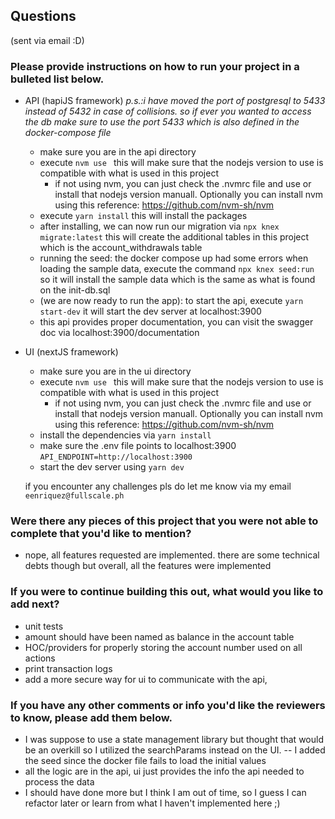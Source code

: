 ## Questions
(sent via email :D)

### Please provide instructions on how to run your project in a bulleted list below.
- API (hapiJS framework)
  *p.s.:i have moved the port of postgresql to 5433 instead of 5432 in case of collisions. so if ever you wanted to access the db make sure to use the port 5433 which is also defined in the docker-compose file*

  - make sure you are in the api directory
  - execute `nvm use ` this will make sure that the nodejs version to use is compatible with what is used in this project
    - if not using nvm, you can just check the .nvmrc file and use or install that nodejs version manuall. Optionally you can install nvm using this reference: https://github.com/nvm-sh/nvm
  - execute `yarn install` this will install the packages
  - after installing, we can now run our migration via `npx knex migrate:latest` this will create the additional tables in this project which is the account_withdrawals table
  - running the seed: the docker compose up had some errors when loading the sample data, execute the command `npx knex seed:run` so it will install the sample data which is the same as what is found on the init-db.sql
  - (we are now ready to run the app): to start the api, execute `yarn start-dev` it will start the dev server at localhost:3900
  - this api provides proper documentation, you can visit the swagger doc via localhost:3900/documentation

- UI (nextJS framework)
  - make sure you are in the ui directory
  - execute `nvm use ` this will make sure that the nodejs version to use is compatible with what is used in this project
    - if not using nvm, you can just check the .nvmrc file and use or install that nodejs version manuall. Optionally you can install nvm using this reference: https://github.com/nvm-sh/nvm
  - install the dependencies via `yarn install`
  - make sure the .env file points to localhost:3900 `API_ENDPOINT=http://localhost:3900`
  - start the dev server using `yarn dev`

  if you encounter any challenges pls do let me know via my email   `eenriquez@fullscale.ph`


### Were there any pieces of this project that you were not able to complete that you'd like to mention?
- nope, all features requested are implemented. there are some technical debts though but overall, all the features were implemented

### If you were to continue building this out, what would you like to add next?
- unit tests
- amount should have been named as balance in the account table
- HOC/providers for properly storing the account number used on all actions
- print transaction logs
- add a more secure way for ui to communicate with the api,

### If you have any other comments or info you'd like the reviewers to know, please add them below.
- I was suppose to use a state management library but thought that would be an overkill so I utilized the searchParams instead on the UI.
-- I added the seed since the docker file fails to load the initial values
- all the logic are in the api, ui just provides the info the api needed to process the data
- I should have done more but I think I am out of time, so I guess I can refactor later or learn from what I haven't implemented here ;)